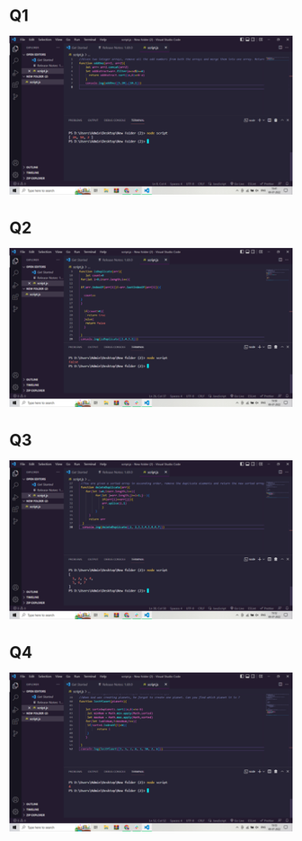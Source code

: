 <h1>Q1</h1>
<img src="./images/Screenshot (265).png" alt="">
<h1>Q2</h1>
<img src="./images/Screenshot (266).png" alt="">
<h1>Q3</h1>
<img src="./images/Screenshot (267).png" alt="">
<h1>Q4</h1>
<img src="./images/Screenshot (268).png" alt="">
